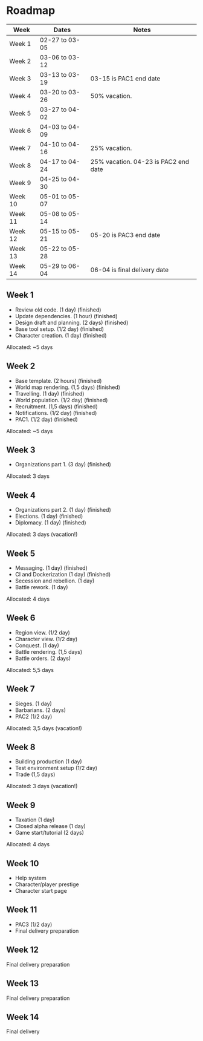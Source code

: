 # Roadmap

Week    | Dates          |  Notes
------- | -------------- | -----
Week 1  | 02-27 to 03-05 |
Week 2  | 03-06 to 03-12 |
Week 3  | 03-13 to 03-19 | 03-15 is PAC1 end date
Week 4  | 03-20 to 03-26 | 50% vacation.
Week 5  | 03-27 to 04-02 |
Week 6  | 04-03 to 04-09 |
Week 7  | 04-10 to 04-16 | 25% vacation.
Week 8  | 04-17 to 04-24 | 25% vacation. 04-23 is PAC2 end date
Week 9  | 04-25 to 04-30 |
Week 10 | 05-01 to 05-07 |
Week 11 | 05-08 to 05-14 |
Week 12 | 05-15 to 05-21 | 05-20 is PAC3 end date
Week 13 | 05-22 to 05-28 | 
Week 14 | 05-29 to 06-04 | 06-04 is final delivery date

## Week 1

 - Review old code. (1 day) (finished)
 - Update dependencies. (1 hour) (finished)
 - Design draft and planning. (2 days) (finished)
 - Base tool setup. (1/2 day) (finished)
 - Character creation. (1 day) (finished)

Allocated: ~5 days

## Week 2

 - Base template. (2 hours) (finished)
 - World map rendering. (1,5 days) (finished)
 - Travelling. (1 day) (finished)
 - World population. (1/2 day) (finished)
 - Recruitment. (1,5 days) (finished)
 - Notifications. (1/2 day) (finished)
 - PAC1. (1/2 day) (finished)

Allocated: ~5 days

## Week 3

 - Organizations part 1. (3 day) (finished)

Allocated: 3 days

## Week 4

 - Organizations part 2. (1 day) (finished)
 - Elections. (1 day) (finished)
 - Diplomacy. (1 day) (finished)

Allocated: 3 days (vacation!)

## Week 5

 - Messaging. (1 day) (finished)
 - CI and Dockerization (1 day) (finished)
 - Secession and rebellion. (1 day)
 - Battle rework. (1 day)

Allocated: 4 days
 
## Week 6

 - Region view. (1/2 day)
 - Character view. (1/2 day)
 - Conquest. (1 day)
 - Battle rendering. (1,5 days)
 - Battle orders. (2 days)

Allocated: 5,5 days

## Week 7 

 - Sieges. (1 day)
 - Barbarians. (2 days)
 - PAC2 (1/2 day)
 
Allocated: 3,5 days (vacation!)
 
## Week 8 
 
 - Building production (1 day)
 - Test environment setup (1/2 day)
 - Trade (1,5 days)

Allocated: 3 days (vacation!)

## Week 9

 - Taxation (1 day)
 - Closed alpha release (1 day)
 - Game start/tutorial (2 days)

Allocated: 4 days

## Week 10

 - Help system
 - Character/player prestige
 - Character start page

## Week 11
 
 - PAC3 (1/2 day)
 - Final delivery preparation
 
## Week 12

Final delivery preparation
 
## Week 13
 
Final delivery preparation
 
## Week 14

Final delivery
